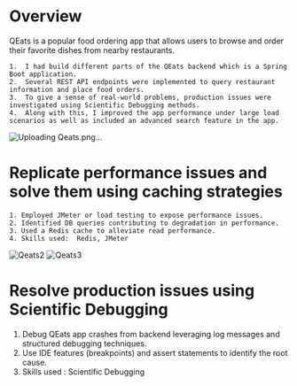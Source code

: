 # Overview

QEats is a popular food ordering app that allows users to browse and order their favorite dishes from nearby restaurants.

    1.  I had build different parts of the QEats backend which is a Spring Boot application.
    2.  Several REST API endpoints were implemented to query restaurant information and place food orders.
    3.  To give a sense of real-world problems, production issues were investigated using Scientific Debugging methods.
    4.  Along with this, I improved the app performance under large load scenarios as well as included an advanced search feature in the app. 

![Uploading Qeats.png…]()

# Replicate performance issues and solve them using caching strategies
    1. Employed JMeter or load testing to expose performance issues.
    2. Identified DB queries contributing to degradation in performance.
    3. Used a Redis cache to alleviate read performance.
    4. Skills used:  Redis, JMeter
 ![Qeats2](https://github.com/Harshit1732/QEats/assets/90718298/58946019-9510-4d7a-8cf6-8fe00395683e)
 ![Qeats3](https://github.com/Harshit1732/QEats/assets/90718298/79adf78c-60ef-43fd-833d-c52e3c3cca73)

# Resolve production issues using Scientific Debugging
 1. Debug QEats app crashes from backend leveraging log messages and structured debugging techniques.
 2. Use IDE features (breakpoints) and assert statements to identify the root cause.
 3. Skills used : Scientific Debugging
